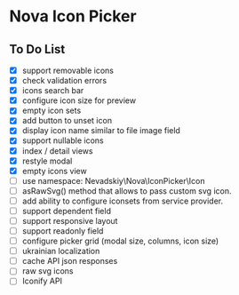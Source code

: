 # Nova Icon Picker

## To Do List

- [x] support removable icons
- [x] check validation errors
- [x] icons search bar
- [x] configure icon size for preview
- [x] empty icon sets
- [x] add button to unset icon
- [x] display icon name similar to file image field 
- [x] support nullable icons
- [x] index / detail views
- [x] restyle modal
- [x] empty icons view
- [ ] use namespace: Nevadskiy\Nova\IconPicker\Icon
- [ ] asRawSvg() method that allows to pass custom svg icon.
- [ ] add ability to configure iconsets from service provider.
- [ ] support dependent field
- [ ] support responsive layout
- [ ] support readonly field
- [ ] configure picker grid (modal size, columns, icon size)
- [ ] ukrainian localization
- [ ] cache API json responses
- [ ] raw svg icons
- [ ] Iconify API
